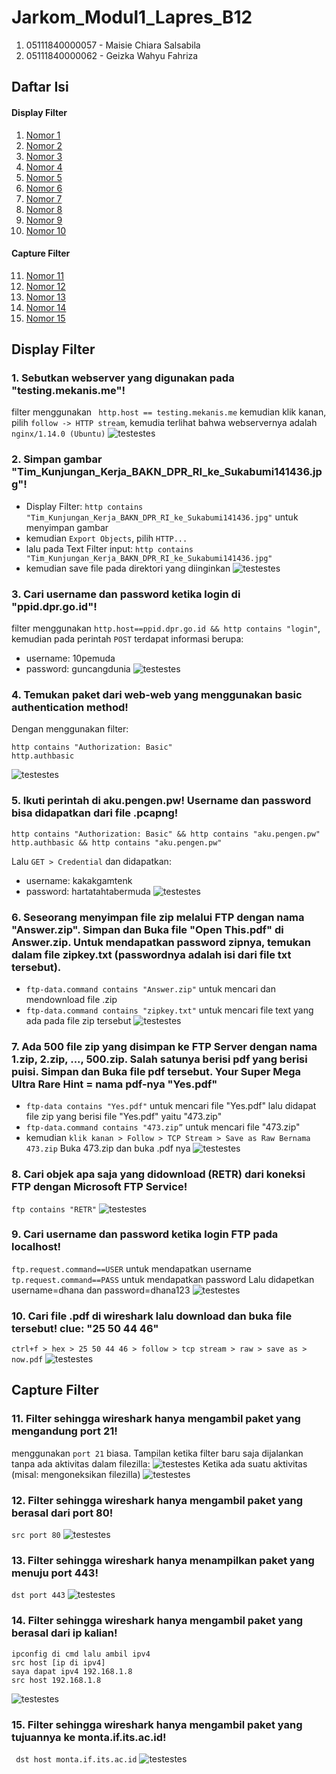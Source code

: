 # Jarkom_Modul1_Lapres_B12

1. 05111840000057 - Maisie Chiara Salsabila
2. 05111840000062 - Geizka Wahyu Fahriza


## Daftar Isi
#### Display Filter
  1. [Nomor 1](#1)
  2. [Nomor 2](#2)
  3. [Nomor 3](#3)
  4. [Nomor 4](#4)
  5. [Nomor 5](#5)
  6. [Nomor 6](#6)
  7. [Nomor 7](#7)
  8. [Nomor 8](#8)
  9. [Nomor 9](#9)
  10. [Nomor 10](#10)
#### Capture Filter
  11. [Nomor 11](#11)
  12. [Nomor 12](#12)
  13. [Nomor 13](#13)
  14. [Nomor 14](#14)
  15. [Nomor 15](#15)

## Display Filter 
<a name="1"></a>
### 1. Sebutkan webserver yang digunakan pada "testing.mekanis.me"!
filter menggunakan ``` http.host == testing.mekanis.me``` kemudian klik kanan, pilih ```follow -> HTTP stream```, kemudia terlihat bahwa webservernya adalah ```nginx/1.14.0 (Ubuntu)```
![testestes](/modul1/1.png)

<a name="2"></a>
### 2. Simpan gambar "Tim_Kunjungan_Kerja_BAKN_DPR_RI_ke_Sukabumi141436.jpg"!
- Display Filter: ```http contains "Tim_Kunjungan_Kerja_BAKN_DPR_RI_ke_Sukabumi141436.jpg"``` untuk menyimpan gambar
- kemudian ```Export Objects```, pilih ```HTTP...``` 
- lalu pada Text Filter input: ```http contains "Tim_Kunjungan_Kerja_BAKN_DPR_RI_ke_Sukabumi141436.jpg"```
- kemudian save file pada direktori yang diinginkan
![testestes](/modul1/2.png)

<a name="3"></a>
### 3. Cari username dan password ketika login di "ppid.dpr.go.id"!
filter menggunakan ```http.host==ppid.dpr.go.id && http contains "login"```, kemudian pada perintah ```POST``` terdapat informasi berupa:
- username: 10pemuda
- password: guncangdunia
![testestes](/modul1/3.png)

<a name="4"></a>
### 4. Temukan paket dari web-web yang menggunakan basic authentication method!
Dengan menggunakan filter:
```
http contains "Authorization: Basic"
http.authbasic
```
![testestes](/modul1/4.png)

<a name="5"></a>
### 5. Ikuti perintah di aku.pengen.pw! Username dan password bisa didapatkan dari file .pcapng!
```
http contains "Authorization: Basic" && http contains "aku.pengen.pw"
http.authbasic && http contains "aku.pengen.pw"
```
Lalu ```GET > Credential``` dan didapatkan:
- username: kakakgamtenk
- password: hartatahtabermuda
![testestes](/modul1/5.png)

<a name="6"></a>
### 6. Seseorang menyimpan file zip melalui FTP dengan nama "Answer.zip". Simpan dan Buka file "Open This.pdf" di Answer.zip. Untuk mendapatkan password zipnya, temukan dalam file zipkey.txt (passwordnya adalah isi dari file txt tersebut).

- ```ftp-data.command contains "Answer.zip"``` untuk mencari dan mendownload file .zip
- ```ftp-data.command contains "zipkey.txt"``` untuk mencari file text yang ada pada file zip tersebut
![testestes](/modul1/6.png)

<a name="7"></a>
### 7. Ada 500 file zip yang disimpan ke FTP Server dengan nama 1.zip, 2.zip, ..., 500.zip. Salah satunya berisi pdf yang berisi puisi. Simpan dan Buka file pdf tersebut. Your Super Mega Ultra Rare Hint = nama pdf-nya "Yes.pdf"
- ```ftp-data contains "Yes.pdf"``` untuk mencari file "Yes.pdf" lalu didapat file zip yang berisi file "Yes.pdf" yaitu "473.zip"
- ```ftp-data.command contains "473.zip”``` untuk mencari file "473.zip"
- kemudian ```klik kanan > Follow > TCP Stream > Save as Raw Bernama 473.zip```
Buka 473.zip dan buka .pdf nya
![testestes](/modul1/7.png)

<a name="8"></a>
### 8. Cari objek apa saja yang didownload (RETR) dari koneksi FTP dengan Microsoft FTP Service!
```ftp contains "RETR"```
![testestes](/modul1/8.png)

<a name="9"></a>
### 9. Cari username dan password ketika login FTP pada localhost!
```ftp.request.command==USER``` untuk mendapatkan username
```tp.request.command==PASS``` untuk mendapatkan password
Lalu didapetkan username=dhana dan password=dhana123
![testestes](/modul1/9.png)

<a name="10"></a>
### 10. Cari file .pdf di wireshark lalu download dan buka file tersebut! clue: "25 50 44 46" 
```ctrl+f > hex > 25 50 44 46 > follow > tcp stream > raw > save as > now.pdf```
![testestes](/modul1/10.png)


## Capture Filter

<a name="11"></a>
### 11. Filter sehingga wireshark hanya mengambil paket yang mengandung port 21!
menggunakan ``` port 21 ``` biasa. Tampilan ketika filter baru saja dijalankan tanpa ada aktivitas dalam filezilla:
![testestes](/modul1/11-1.png)
Ketika ada suatu aktivitas (misal: mengoneksikan filezilla)
![testestes](/modul1/11-2.png)

<a name="12"></a>
### 12. Filter sehingga wireshark hanya mengambil paket yang berasal dari port 80!
```src port 80```
![testestes](/modul1/12.png)

<a name="13"></a>
### 13. Filter sehingga wireshark hanya menampilkan paket yang menuju port 443!
```dst port 443```
![testestes](/modul1/13.png)

<a name="14"></a>
### 14. Filter sehingga wireshark hanya mengambil paket yang berasal dari ip kalian!
```
ipconfig di cmd lalu ambil ipv4
src host [ip di ipv4]
saya dapat ipv4 192.168.1.8
src host 192.168.1.8
```
![testestes](/modul1/14.png)

<a name="15"></a>
### 15. Filter sehingga wireshark hanya mengambil paket yang tujuannya ke monta.if.its.ac.id!
``` dst host monta.if.its.ac.id```
![testestes](/modul1/15.png)
